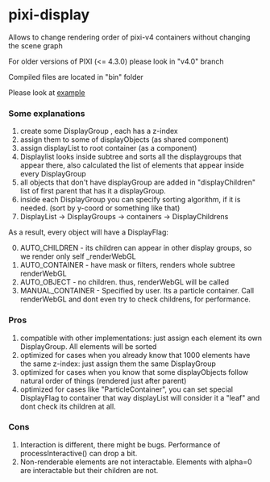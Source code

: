 # pixi-display
Allows to change rendering order of pixi-v4 containers without changing the scene graph

For older versions of PIXI (<= 4.3.0) please look in "v4.0" branch

Compiled files are located in "bin" folder

Please look at [example](http://pixijs.github.io/examples/#/display/zorder.js)

### Some explanations

1. create some DisplayGroup , each has a z-index
2. assign them to some of displayObjects (as shared component)
3. assign displayList to root container (as a component)
4. Displaylist looks inside subtree and sorts all the displaygroups that appear there, also calculated the list of elements that appear inside every DisplayGroup
5. all objects that don't have displayGroup are added in "displayChildren" list of first parent that has it a displayGroup.
6. inside each DisplayGroup you can specify sorting algorithm, if it is needed. (sort by y-coord or something like that)
7. DisplayList -> DisplayGroups -> containers -> DisplayChildrens

As a result, every object will have a DisplayFlag:

0. AUTO_CHILDREN - its children can appear in other display groups, so we render only self _renderWebGL
1. AUTO_CONTAINER - have mask or filters, renders whole subtree renderWebGL
2. AUTO_OBJECT - no children. thus, renderWebGL will be called
3. MANUAL_CONTAINER - Specified by user. Its a particle container. Call renderWebGL and dont even try to check childrens, for performance.

### Pros

1. compatible with other implementations: just assign each element its own DisplayGroup. All elements will be sorted
2. optimized for cases when you already know that 1000 elements have the same z-index: just assign them the same DisplayGroup
3. optimized for cases when you know that some displayObjects follow natural order of things (rendered just after parent)
4. optimized for cases like "ParticleContainer", you can set special DisplayFlag to container that way displayList will consider it a "leaf" and dont check its children at all.

### Cons

1. Interaction is different, there might be bugs. Performance of processInteractive() can drop a bit.
2. Non-renderable elements are not interactable. Elements with alpha=0 are interactable but their children are not.
